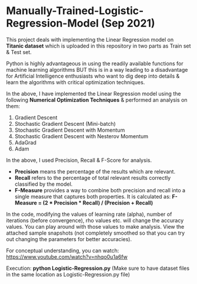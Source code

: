 # Manually-Trained-Logistic-Regression-Model (Sep 2021)
This project deals with implementing the Linear Regression model on **Titanic dataset** which is uploaded in this repository in two parts as Train set & Test set.

Python is highly advantageous in using the readily available functions for machine learning algorithms BUT this is in a way leading to a disadvantage for Artificial Intelligence enthusiasts who want to dig deep into details & learn the algorithms with critical optimization techniques.

In the above, I have implemented the Linear Regression model using the following **Numerical Optimization Techniques** & performed an analysis on them:
1. Gradient Descent
2. Stochastic Gradient Descent (Mini-batch)
3. Stochastic Gradient Descent with Momentum
4. Stochastic Gradient Descent with Nesterov Momentum
5. AdaGrad
6. Adam

In the above, I used Precision, Recall & F-Score for analysis.
- **Precision** means the percentage of the results which are relevant.
- **Recall** refers to the percentage of total relevant results correctly classified by the model.
- **F-Measure** provides a way to combine both precision and recall into a single measure that captures both properties. It is calculated as: **F-Measure = (2 * Precision * Recall) / (Precision + Recall)**

In the code, modifying the values of learning rate (alpha), number of iterations (before convergence), rho values etc. will change the accuracy values. You can play around with those values to make analysis. View the attached sample snapshots (not completely smoothed so that you can try out changing the parameters for better accuracies).

For conceptual understanding, you can watch: https://www.youtube.com/watch?v=nhqo0u1a6fw

Execution: **python Logistic-Regression.py** (Make sure to have dataset files in the same location as Logistic-Regression.py file)
